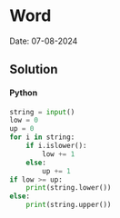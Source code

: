 # Word

Date: 07-08-2024

## Solution
#### Python
```python
string = input()
low = 0
up = 0
for i in string:
    if i.islower():
        low += 1
    else:
        up += 1
if low >= up:
    print(string.lower())
else:
    print(string.upper())
```